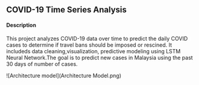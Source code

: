 ## COVID-19 Time Series Analysis

#### Description

This project analyzes COVID-19 data over time to predict the daily COVID cases to determine if travel bans should be imposed or rescined. It includeds data cleaning,visualization, predictive modeling using LSTM Neural Network.The goal is to predict new cases in Malaysia using the past 30 days of number of cases.

![Architecture model](Architecture Model.png)
